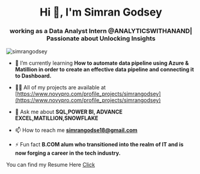 <h1 align="center">Hi 👋, I'm Simran Godsey</h1>
<h3 align="center">working as a Data Analyst Intern @ANALYTICSWITHANAND| Passionate about Unlocking Insights</h3>

<p align="left"> <img src="https://komarev.com/ghpvc/?username=simrangodsey&label=Profile%20views&color=0e75b6&style=flat" alt="simrangodsey" /> </p>

- 🌱 I’m currently learning **How to automate data pipeline using Azure & Matillion in order to create an effective data pipeline and connecting it to Dashboard.**

- 👨‍💻 All of my projects are available at [https://www.novypro.com/profile_projects/simrangodsey](https://www.novypro.com/profile_projects/simrangodsey)

- 💬 Ask me about **SQL,POWER BI, ADVANCE EXCEL,MATILLION,SNOWFLAKE**

- 📫 How to reach me **simrangodse18@gmail.com**

- ⚡ Fun fact **B.COM alum who transitioned into the realm of IT and is now forging a career in the tech industry.**

You can find my Resume Here [Click](SimranGodsey_DataAnalyst.pdf)
